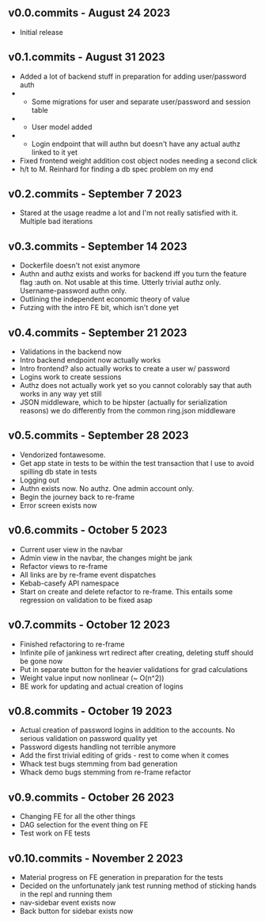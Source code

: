 v0.0.commits - August 24 2023
----

- Initial release

v0.1.commits - August 31 2023
----

- Added a lot of backend stuff in preparation for adding user/password auth
- - Some migrations for user and separate user/password and session table
- - User model added
- - Login endpoint that will authn but doesn't have any actual authz linked to it yet
- Fixed frontend weight addition cost object nodes needing a second click
- h/t to M. Reinhard for finding a db spec problem on my end

v0.2.commits - September 7 2023
----

- Stared at the usage readme a lot and I'm not really satisfied with it. Multiple bad iterations

v0.3.commits - September 14 2023
----

- Dockerfile doesn't not exist anymore
- Authn and authz exists and works for backend iff you turn the feature flag :auth on. Not usable at this time. Utterly trivial authz only. Username-password authn only.
- Outlining the independent economic theory of value
- Futzing with the intro FE bit, which isn't done yet

v0.4.commits - September 21 2023
----

- Validations in the backend now
- Intro backend endpoint now actually works
- Intro frontend? also actually works to create a user w/ password
- Logins work to create sessions
- Authz does not actually work yet so you cannot colorably say that auth works in any way yet still
- JSON middleware, which to be hipster (actually for serialization reasons) we do differently from the common ring.json middleware

v0.5.commits - September 28 2023
----

- Vendorized fontawesome.
- Get app state in tests to be within the test transaction that I use to avoid spilling db state in tests
- Logging out
- Authn exists now. No authz. One admin account only.
- Begin the journey back to re-frame
- Error screen exists now

v0.6.commits - October 5 2023
---

- Current user view in the navbar
- Admin view in the navbar, the changes might be jank
- Refactor views to re-frame
- All links are by re-frame event dispatches
- Kebab-casefy API namespace
- Start on create and delete refactor to re-frame. This entails some regression on validation to be fixed asap

v0.7.commits - October 12 2023
---

- Finished refactoring to re-frame
- Infinite pile of jankiness wrt redirect after creating, deleting stuff should be gone now
- Put in separate button for the heavier validations for grad calculations
- Weight value input now nonlinear (~ O(n^2))
- BE work for updating and actual creation of logins

v0.8.commits - October 19 2023
---

- Actual creation of password logins in addition to the accounts. No serious validation on password quality yet
- Password digests handling not terrible anymore
- Add the first trivial editing of grids - rest to come when it comes
- Whack test bugs stemming from bad generation
- Whack demo bugs stemming from re-frame refactor

v0.9.commits - October 26 2023
---

- Changing FE for all the other things
- DAG selection for the event thing on FE
- Test work on FE tests

v0.10.commits - November 2 2023
---

- Material progress on FE generation in preparation for the tests
- Decided on the unfortunately jank test running method of sticking hands in the repl and running them
- nav-sidebar event exists now
- Back button for sidebar exists now

